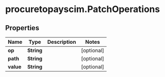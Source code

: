 # procuretopayscim.PatchOperations

## Properties

Name | Type | Description | Notes
------------ | ------------- | ------------- | -------------
**op** | **String** |  | [optional] 
**path** | **String** |  | [optional] 
**value** | **String** |  | [optional] 


